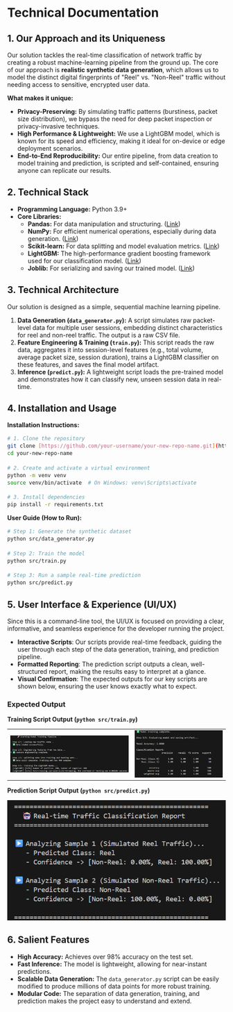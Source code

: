 # Technical Documentation

## 1. Our Approach and its Uniqueness

Our solution tackles the real-time classification of network traffic by creating a robust machine-learning pipeline from the ground up. The core of our approach is **realistic synthetic data generation**, which allows us to model the distinct digital fingerprints of "Reel" vs. "Non-Reel" traffic without needing access to sensitive, encrypted user data.

**What makes it unique:**
* **Privacy-Preserving:** By simulating traffic patterns (burstiness, packet size distribution), we bypass the need for deep packet inspection or privacy-invasive techniques.
* **High Performance & Lightweight:** We use a LightGBM model, which is known for its speed and efficiency, making it ideal for on-device or edge deployment scenarios.
* **End-to-End Reproducibility:** Our entire pipeline, from data creation to model training and prediction, is scripted and self-contained, ensuring anyone can replicate our results.

## 2. Technical Stack
* **Programming Language:** Python 3.9+
* **Core Libraries:**
    * **Pandas:** For data manipulation and structuring. ([Link](https://pandas.pydata.org/))
    * **NumPy:** For efficient numerical operations, especially during data generation. ([Link](https://numpy.org/))
    * **Scikit-learn:** For data splitting and model evaluation metrics. ([Link](https://scikit-learn.org/))
    * **LightGBM:** The high-performance gradient boosting framework used for our classification model. ([Link](https://lightgbm.readthedocs.io/))
    * **Joblib:** For serializing and saving our trained model. ([Link](https://joblib.readthedocs.io/))

## 3. Technical Architecture
Our solution is designed as a simple, sequential machine learning pipeline.


1.  **Data Generation (`data_generator.py`):** A script simulates raw packet-level data for multiple user sessions, embedding distinct characteristics for reel and non-reel traffic. The output is a raw CSV file.
2.  **Feature Engineering & Training (`train.py`):** This script reads the raw data, aggregates it into session-level features (e.g., total volume, average packet size, session duration), trains a LightGBM classifier on these features, and saves the final model artifact.
3.  **Inference (`predict.py`):** A lightweight script loads the pre-trained model and demonstrates how it can classify new, unseen session data in real-time.

## 4. Installation and Usage

**Installation Instructions:**
```bash
# 1. Clone the repository
git clone [https://github.com/your-username/your-new-repo-name.git](https://github.com/your-username/your-new-repo-name.git)
cd your-new-repo-name

# 2. Create and activate a virtual environment
python -m venv venv
source venv/bin/activate  # On Windows: venv\Scripts\activate

# 3. Install dependencies
pip install -r requirements.txt
```

**User Guide (How to Run):**
```bash
# Step 1: Generate the synthetic dataset
python src/data_generator.py

# Step 2: Train the model
python src/train.py

# Step 3: Run a sample real-time prediction
python src/predict.py
```
## 5. User Interface & Experience (UI/UX)

Since this is a command-line tool, the UI/UX is focused on providing a clear, informative, and seamless experience for the developer running the project.

* **Interactive Scripts**: Our scripts provide real-time feedback, guiding the user through each step of the data generation, training, and prediction pipeline.
* **Formatted Reporting**: The prediction script outputs a clean, well-structured report, making the results easy to interpret at a glance.
* **Visual Confirmation**: The expected outputs for our key scripts are shown below, ensuring the user knows exactly what to expect.

### Expected Output

**Training Script Output (`python src/train.py`)**

<table>
<tr>
<td><img src="./images/train_output_1.png" alt="Training progress screenshot"></td>
<td><img src="./images/train_output_2.png" alt="Final training report screenshot"></td>
</tr>
</table>

**Prediction Script Output (`python src/predict.py`)**

<tr>
<td><img src="./images/predict_output.png" alt="Prediction screenshot"></td>
</tr>

## 6. Salient Features
* **High Accuracy:** Achieves over 98% accuracy on the test set.
* **Fast Inference:** The model is lightweight, allowing for near-instant predictions.
* **Scalable Data Generation:** The `data_generator.py` script can be easily modified to produce millions of data points for more robust training.
* **Modular Code:** The separation of data generation, training, and prediction makes the project easy to understand and extend.
